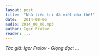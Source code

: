 ```yaml
---
layout: post
title:  "Nhà tiên tri đã viết như thế!"
date:   2014-08-06
audio: 2014_08_06.mp3
author: Igor Frolov
reader: ...
---
```


*Tác giả: Igor Frolov - Giọng đọc: ...*
